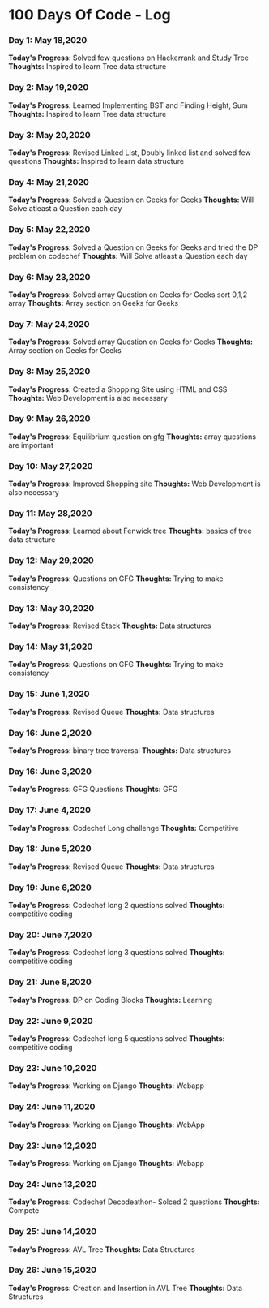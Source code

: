 # 100 Days Of Code - Log

### Day 1: May 18,2020

**Today's Progress**: Solved few questions on Hackerrank and Study Tree
**Thoughts:** Inspired to learn Tree data structure

### Day 2: May 19,2020

**Today's Progress**: Learned Implementing BST and Finding Height, Sum
**Thoughts:** Inspired to learn Tree data structure

### Day 3: May 20,2020

**Today's Progress**: Revised Linked List, Doubly linked list and solved few questions
**Thoughts:** Inspired to learn data structure

### Day 4: May 21,2020

**Today's Progress**: Solved a Question on Geeks for Geeks
**Thoughts:** Will Solve atleast a Question each day

### Day 5: May 22,2020

**Today's Progress**: Solved a Question on Geeks for Geeks and tried the DP problem on codechef
**Thoughts:** Will Solve atleast a Question each day

### Day 6: May 23,2020

**Today's Progress**: Solved array Question on Geeks for Geeks sort 0,1,2 array
**Thoughts:** Array section on Geeks for Geeks

### Day 7: May 24,2020

**Today's Progress**: Solved array Question on Geeks for Geeks
**Thoughts:** Array section on Geeks for Geeks

### Day 8: May 25,2020

**Today's Progress**: Created a Shopping Site using HTML and CSS 
**Thoughts:** Web Development is also necessary

### Day 9: May 26,2020

**Today's Progress**: Equilibrium question on gfg 
**Thoughts:** array questions are important

### Day 10: May 27,2020

**Today's Progress**: Improved Shopping site
**Thoughts:** Web Development is also necessary

### Day 11: May 28,2020

**Today's Progress**: Learned about Fenwick tree
**Thoughts:** basics of tree data structure

### Day 12: May 29,2020

**Today's Progress**: Questions on GFG
**Thoughts:** Trying to make consistency

### Day 13: May 30,2020

**Today's Progress**: Revised Stack
**Thoughts:** Data structures

### Day 14: May 31,2020

**Today's Progress**: Questions on GFG
**Thoughts:** Trying to make consistency

### Day 15: June 1,2020

**Today's Progress**: Revised Queue
**Thoughts:** Data structures

### Day 16: June 2,2020

**Today's Progress**: binary tree traversal
**Thoughts:** Data structures

### Day 16: June 3,2020

**Today's Progress**: GFG Questions
**Thoughts:** GFG

### Day 17: June 4,2020

**Today's Progress**: Codechef Long challenge
**Thoughts:** Competitive

### Day 18: June 5,2020

**Today's Progress**: Revised Queue
**Thoughts:** Data structures

### Day 19: June 6,2020

**Today's Progress**: Codechef long 2 questions solved
**Thoughts:** competitive coding

### Day 20: June 7,2020

**Today's Progress**: Codechef long 3 questions solved
**Thoughts:** competitive coding

### Day 21: June 8,2020

**Today's Progress**: DP on Coding Blocks
**Thoughts:** Learning
### Day 22: June 9,2020

**Today's Progress**: Codechef long 5 questions solved
**Thoughts:** competitive coding

### Day 23: June 10,2020

**Today's Progress**: Working on Django
**Thoughts:** Webapp

### Day 24: June 11,2020

**Today's Progress**: Working on Django
**Thoughts:** WebApp

### Day 23: June 12,2020

**Today's Progress**: Working on Django
**Thoughts:** Webapp

### Day 24: June 13,2020

**Today's Progress**: Codechef Decodeathon- Solced 2 questions
**Thoughts:** Compete

### Day 25: June 14,2020

**Today's Progress**: AVL Tree
**Thoughts:** Data Structures

### Day 26: June 15,2020

**Today's Progress**: Creation and Insertion in AVL Tree
**Thoughts:** Data Structures
